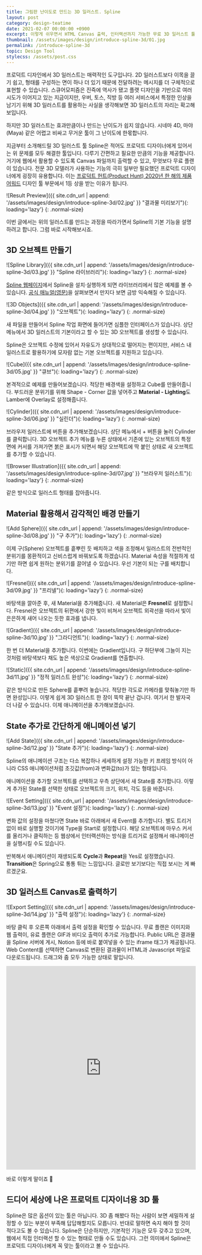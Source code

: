 ```yaml
---
title: 그림판 난이도로 만드는 3D 일러스트. Spline
layout: post
category: design-teatime
date: 2021-02-07 00:00:00 +0900
excerpt: 이렇게 쉬우면서 HTML Canvas 출력, 인터랙션까지 가능한 무료 3D 일러스트 툴, Spline을 살펴보고 감각적인 일러스트를 만들어봅니다. (윈도우/맥 호환)
thumbnail: /assets/images/design/introduce-spline-3d/01.jpg
permalink: /introduce-spline-3d
topic: Design Tool
stylecss: /assets/post.css
---
```


프로덕트 디자인에서 3D 일러스트는 매력적인 도구입니다. 2D 일러스트보다 이목을 끌기 쉽고, 형태를 구성하는 면이 하나 더 있기 때문에 전달하려는 메시지를 더 구체적으로 표현할 수 있습니다. 스큐어모피즘은 진즉에 역사가 됐고 플랫 디자인을 기반으로 여러 시도가 이어지고 있는 지금이지만, 우버, 토스, 직방 등 여러 서비스에서 특정한 인상을 남기기 위해 3D 일러스트를 활용하는 사실을 생각해보면 3D 일러스트의 자리는 확고해 보입니다.

하지만 3D 일러스트는 효과만큼이나 만드는 난이도가 쉽지 않습니다. 시네마 4D, 마야(Maya) 같은 어렵고 비싸고 무거운 툴이 그 난이도에 한몫합니다.

지금부터 소개해드릴 3D 일러스트 툴 Spline은 적어도 프로덕트 디자이너에게 있어서는 위 문제를 모두 해결한 툴입니다. 다루기 간편하고 필요한 만큼의 기능을 제공합니다. 거기에 웹에서 활용할 수 있도록 Canvas 파일까지 출력할 수 있고, 무엇보다 무료 플랜이 있습니다. 전문 3D 모델러가 사용하는 기능의 극히 일부만 필요했던 프로덕트 디자이너에게 굉장히 유용합니다. 이는 <a title="Product Hunt - Announcing the 2020 Golden Kitty Award Winners" href="https://www.producthunt.com/stories/announcing-the-2020-golden-kitty-award-winners" target="_blank">프로덕트 헌트(Product Hunt) 2020년 한 해의 제품 어워드</a> 디자인 툴 부문에서 1등 상을 받는 이유가 됩니다.

![Result Preview]({{ site.cdn_url | append: '/assets/images/design/introduce-spline-3d/02.jpg' }} "결과물 미리보기"){: loading='lazy'}
{: .normal-size}

이번 글에서는 위의 일러스트를 만드는 과정을 따라가면서 Spline의 기본 기능을 설명하려고 합니다. 그럼 바로 시작해보시죠.

## 3D 오브젝트 만들기

![Spline Library]({{ site.cdn_url | append: '/assets/images/design/introduce-spline-3d/03.jpg' }} "Spline 라이브러리"){: loading='lazy'}
{: .normal-size}

<a title="Spline" href="https://spline.design/" target="_blank">Spline 웹페이지</a>에서 Spline을 설치·실행하게 되면 라이브러리에서 많은 예제를 볼 수 있습니다. <a title="Spline Docs" href="https://docs.spline.design/" target="_blank">공식 매뉴얼(영문)</a>을 살펴보면서 만지다 보면 금방 익숙해질 수 있습니다.

![3D Objects]({{ site.cdn_url | append: '/assets/images/design/introduce-spline-3d/04.jpg' }} "오브젝트"){: loading='lazy'}
{: .normal-size}

새 파일을 만들어서 Spline 작업 화면에 들어가면 심플한 인터페이스가 있습니다. 상단 메뉴에서 3D 일러스트의 기본이라고 할 수 있는 3D 오브젝트를 생성할 수 있습니다.

Spline은 오브젝트 수정에 있어서 자유도가 상대적으로 떨어지는 편이지만, 서비스 내 일러스트로 활용하기에 모자람 없는 기본 오브젝트를 지원하고 있습니다.

![Cube]({{ site.cdn_url | append: '/assets/images/design/introduce-spline-3d/05.jpg' }} "큐브"){: loading='lazy'}
{: .normal-size}

본격적으로 예제를 만들어보겠습니다. 적당한 배경색을 설정하고 Cube를 만들어줍니다. 부드러운 분위기를 위해 Shape - Corner 값을 넣어주고 **Material - Lighting**도 Lamber에 Overlay로 설정해줍니다.

![Cylinder]({{ site.cdn_url | append: '/assets/images/design/introduce-spline-3d/06.jpg' }} "실린더"){: loading='lazy'}
{: .normal-size}

브라우저 일러스트에 버튼을 추가해보겠습니다. 상단 메뉴에서 + 버튼을 눌러 Cylinder를 클릭합니다. 3D 오브젝트 추가 메뉴를 누른 상태에서 기존에 있는 오브젝트의 특정 면에 커서를 가져가면 붉은 표시가 되면서 해당 오브젝트에 딱 붙인 상태로 새 오브젝트를 추가할 수 있습니다.

![Browser Illustration]({{ site.cdn_url | append: '/assets/images/design/introduce-spline-3d/07.jpg' }} "브라우저 일러스트"){: loading='lazy'}
{: .normal-size}

같은 방식으로 일러스트 형태를 잡아줍니다.

## Material 활용해서 감각적인 배경 만들기

![Add Sphere]({{ site.cdn_url | append: '/assets/images/design/introduce-spline-3d/08.jpg' }} "구 추가"){: loading='lazy'}
{: .normal-size}

이제 구(Sphere) 오브젝트를 흩뿌린 듯 배치하고 색을 조정해서 일러스트의 전반적인 분위기를 몽환적이고 신비스럽게 바꿔보도록 하겠습니다. Material 속성을 적절하게 섞기만 하면 쉽게 원하는 분위기를 끌어낼 수 있습니다. 우선 기본이 되는 구를 배치합니다.

![Fresnel]({{ site.cdn_url | append: '/assets/images/design/introduce-spline-3d/09.jpg' }} "프리넬"){: loading='lazy'}
{: .normal-size}

바탕색을 깔아준 후, 새 Material을 추가해줍니다. 새 Material은 **Fresnel**로 설정합니다. Fresnel은 오브젝트의 뒤편에서 강한 빛이 비쳐서 오브젝트 외곽선을 따라서 빛이 은은하게 새어 나오는 듯한 효과를 냅니다.

![Gradient]({{ site.cdn_url | append: '/assets/images/design/introduce-spline-3d/10.jpg' }} "그라디언트"){: loading='lazy'}
{: .normal-size}

한 번 더 Material을 추가합니다. 이번에는 Gradient입니다. 구 하단부에 그늘이 지는 것처럼 바탕색보다 채도 높은 색상으로 Gradient를 연출합니다.

![Static]({{ site.cdn_url | append: '/assets/images/design/introduce-spline-3d/11.jpg' }} "정적 일러스트 완성"){: loading='lazy'}
{: .normal-size}

같은 방식으로 만든 Sphere를 흩뿌려 놓습니다. 적당한 각도로 카메라를 맞춰놓기만 하면 완성입니다. 이렇게 쉽게 3D 일러스트 한 장이 뚝딱 끝난 겁니다. 여기서 한 발자국 더 나갈 수 있습니다. 이제 애니메이션을 추가해보겠습니다.

## State 추가로 간단하게 애니메이션 넣기

![Add State]({{ site.cdn_url | append: '/assets/images/design/introduce-spline-3d/12.jpg' }} "State 추가"){: loading='lazy'}
{: .normal-size}

Spline의 애니메이션 구조는 다소 복잡하나 세세하게 설정 가능한 키 프레임 방식이 아니라 CSS 애니메이션처럼 초깃값(from)과 변화값(to)가 있는 형태입니다.

애니메이션을 추가할 오브젝트를 선택하고 우측 상단에서 새 State를 추가합니다. 이렇게 추가된 State를 선택한 상태로 오브젝트의 크기, 위치, 각도 등을 바꿉니다.

![Event Setting]({{ site.cdn_url | append: '/assets/images/design/introduce-spline-3d/13.jpg' }} "Event 설정"){: loading='lazy'}
{: .normal-size}

변화 값의 설정을 마쳤다면 State 바로 아래에서 새 Event를 추가합니다. 별도 트리거 없이 바로 실행할 것이기에 Type을 Start로 설정합니다. 해당 오브젝트에 마우스 커서를 올리거나 클릭하는 등 웹상에서 인터랙션하는 방식을 트리거로 설정해서 애니메이션을 실행시킬 수도 있습니다.

반복해서 애니메이션이 재생되도록 **Cycle**과 **Repeat**을 Yes로 설정했습니다. **Transition**은 Spring으로 통통 튀는 느낌입니다. 글로만 보기보다는 직접 보시는 게 빠르겠군요.

## 3D 일러스트 Canvas로 출력하기

![Export Setting]({{ site.cdn_url | append: '/assets/images/design/introduce-spline-3d/14.jpg' }} "출력 설정"){: loading='lazy'}
{: .normal-size}

바탕 클릭 후 오른쪽 아래에서 출력 설정을 확인할 수 있습니다. 무료 플랜은 이미지와 웹 출력이, 유료 플랜은 GIF과 비디오 출력이 추가로 가능합니다. Public URL은 결과물을 Spline 서버에 게시, Notion 등에 바로 붙여넣을 수 있는 iframe 태그가 제공됩니다. Web Content를 선택하면 Canvas로 변환된 결과물이 HTML과 Javascript 파일로 다운로드됩니다. 드래그와 줌 모두 가능한 상태로 말입니다.

<style>#purple-screen { height: 540px; } @media screen and (max-width: 660px) { #purple-screen { height: 200px; }}
</style>
<iframe id="purple-screen" src='https://dewberry9.github.io/assets/images/design/introduce-spline-3d/canvas' frameborder='0' width='100%'></iframe>

바로 이렇게 말이죠 🤩

## 드디어 세상에 나온 프로덕트 디자이너용 3D 툴

Spline은 많은 옵션이 있는 툴은 아닙니다. 3D 좀 해봤다 하는 사람이 보면 세밀하게 설정할 수 있는 부분이 부족해 답답해할지도 모릅니다. 반대로 말하면 숙지 해야 할 것이 적다고도 볼 수 있습니다. Spline은 단순하지만, 기본적인 기능은 모두 갖추고 있으며, 웹에서 직접 인터랙션 할 수 있는 형태로 만들 수도 있습니다. 그런 의미에서 Spline은 프로덕트 디자이너에게 꼭 맞는 툴이라고 볼 수 있습니다.